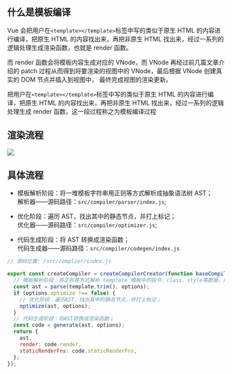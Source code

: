 ## 什么是模板编译

Vue 会把用户在`<template></template>`标签中写的类似于原生 HTML 的内容进行编译，把原生 HTML 的内容找出来，再把非原生 HTML 找出来，经过一系列的逻辑处理生成渲染函数，也就是 render 函数。

而 render 函数会将模板内容生成对应的 VNode，而 VNode 再经过前几篇文章介绍的 patch 过程从而得到将要渲染的视图中的 VNode，最后根据 VNode 创建真实的 DOM 节点并插入到视图中， 最终完成视图的渲染更新。

把用户在`<template></template>`标签中写的类似于原生 HTML 的内容进行编译，把原生 HTML 的内容找出来，再把非原生 HTML 找出来，经过一系列的逻辑处理生成 render 函数，这一段过程称之为模板编译过程

## 渲染流程

![](https://images.weserv.nl/?url=https://article.biliimg.com/bfs/article/a290de776571373f5e44b70551ed8ed1c3d28b6b.png)

## 具体流程

- 模板解析阶段：将一堆模板字符串用正则等方式解析成抽象语法树 AST；  
  解析器——源码路径：`src/compiler/parser/index.js`;

- 优化阶段：遍历 AST，找出其中的静态节点，并打上标记；  
  优化器——源码路径：`src/compiler/optimizer.js`;

- 代码生成阶段：将 AST 转换成渲染函数；  
  代码生成器——源码路径：`src/compiler/codegen/index.js`

```js
// 源码位置: /src/complier/index.js

export const createCompiler = createCompilerCreator(function baseCompile(template: string, options: CompilerOptions): CompiledResult {
  // 模板解析阶段：用正则等方式解析 template 模板中的指令、class、style等数据，形成AST
  const ast = parse(template.trim(), options);
  if (options.optimize !== false) {
    // 优化阶段：遍历AST，找出其中的静态节点，并打上标记；
    optimize(ast, options);
  }
  // 代码生成阶段：将AST转换成渲染函数；
  const code = generate(ast, options);
  return {
    ast,
    render: code.render,
    staticRenderFns: code.staticRenderFns,
  };
});
```
